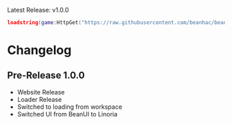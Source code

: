 Latest Release: v1.0.0

```lua
loadstring(game:HttpGet("https://raw.githubusercontent.com/beanhac/beanhac.club/main/loader.lua"))()
```

# <b>Changelog</b>

## Pre-Release 1.0.0
- Website Release
- Loader Release
- Switched to loading from workspace
- Switched UI from BeanUI to Linoria
